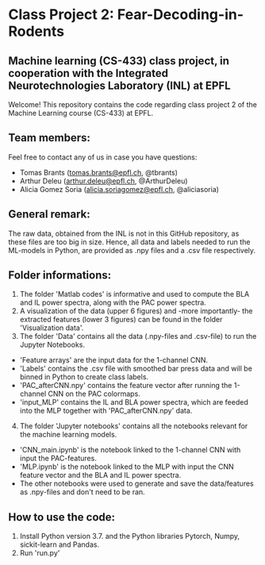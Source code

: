 # Class Project 2: Fear-Decoding-in-Rodents
## Machine learning (CS-433) class project, in cooperation with the Integrated Neurotechnologies Laboratory (INL) at EPFL
Welcome! This repository contains the code regarding class project 2 of the Machine Learning course (CS-433) at EPFL.
## Team members:
Feel free to contact any of us in case you have questions:
 * Tomas Brants (tomas.brants@epfl.ch, @tbrants)
 * Arthur Deleu (arthur.deleu@epfl.ch, @ArthurDeleu)
 * Alicia Gomez Soria (alicia.soriagomez@epfl.ch, @aliciasoria)

## General remark:
The raw data, obtained from the INL is not in this GitHub repository, as these files are too big in size. Hence, all data and labels needed to run the ML-models in Python, are provided as .npy files and a .csv file respectively.

## Folder informations:
1) The folder 'Matlab codes' is informative and used to compute the BLA and IL power spectra, along with the PAC power spectra.
2) A visualization of the data (upper 6 figures) and -more importantly- the extracted features (lower 3 figures) can be found in the folder 'Visualization data'.
3) The folder 'Data' contains all the data (.npy-files and .csv-file) to run the Jupyter Notebooks.
  * 'Feature arrays' are the input data for the 1-channel CNN.
  * 'Labels' contains the .csv file with smoothed bar press data and will be binned in Python to create class labels.
  * 'PAC_afterCNN.npy' contains the feature vector after running the 1-channel CNN on the PAC colormaps.
  * 'input_MLP' contains the IL and BLA power spectra, which are feeded into the MLP together with 'PAC_afterCNN.npy' data.
4) The folder 'Jupyter notebooks' contains all the notebooks relevant for the machine learning models.
  * 'CNN_main.ipynb' is the notebook linked to the 1-channel CNN with input the PAC-features.
  * 'MLP.ipynb' is the notebook linked to the MLP with input the CNN feature vector and the BLA and IL power spectra.
  * The other notebooks were used to generate and save the data/features as .npy-files and don't need to be ran.

## How to use the code:
1) Install Python version 3.7. and the Python libraries Pytorch, Numpy, sickit-learn and Pandas.
2) Run 'run.py'
